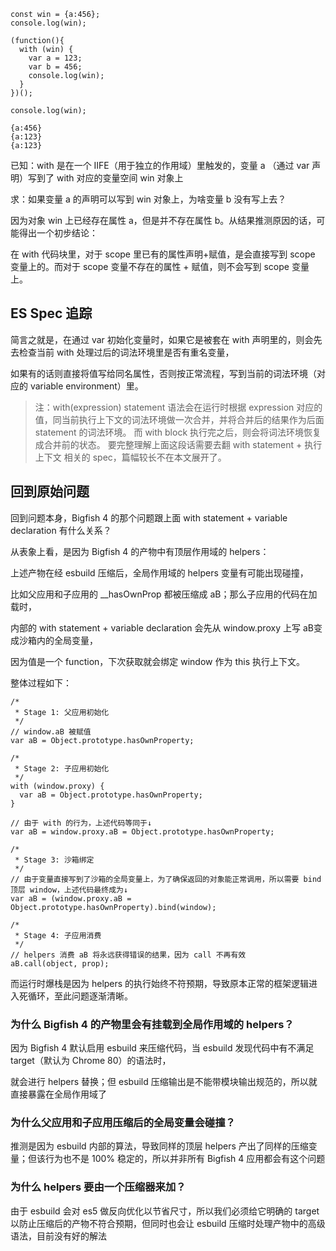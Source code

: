 ```
const win = {a:456};
console.log(win);

(function(){
  with (win) {
    var a = 123;
    var b = 456;
    console.log(win);
  }
})();

console.log(win);
```
```
{a:456}
{a:123}
{a:123}
```

已知：with 是在一个 IIFE（用于独立的作用域）里触发的，变量 a （通过 var 声明）写到了 with 对应的变量空间 win 对象上

求：如果变量 a 的声明可以写到 win 对象上，为啥变量 b 没有写上去？

因为对象 win 上已经存在属性 a，但是并不存在属性 b。从结果推测原因的话，可能得出一个初步结论：

在 with 代码块里，对于 scope 里已有的属性声明+赋值，是会直接写到 scope 变量上的。而对于 scope 变量不存在的属性 + 赋值，则不会写到 scope 变量上。

## ES Spec 追踪
简言之就是，在通过 var 初始化变量时，如果它是被套在 with 声明里的，则会先去检查当前 with 处理过后的词法环境里是否有重名变量，

如果有的话则直接将值写给同名属性，否则按正常流程，写到当前的词法环境（对应的 variable environment）里。

> 注：with(expression) statement 语法会在运行时根据 expression 对应的值，同当前执行上下文的词法环境做一次合并，并将合并后的结果作为后面 statement 的词法环境。
> 而 with block 执行完之后，则会将词法环境恢复成合并前的状态。
> 要完整理解上面这段话需要去翻 with statement + 执行上下文 相关的 spec，篇幅较长不在本文展开了。

## 回到原始问题
回到问题本身，Bigfish 4 的那个问题跟上面 with statement + variable declaration 有什么关系？ 

从表象上看，是因为 Bigfish 4 的产物中有顶层作用域的 helpers：

上述产物在经 esbuild 压缩后，全局作用域的 helpers 变量有可能出现碰撞，

比如父应用和子应用的 __hasOwnProp 都被压缩成 aB；那么子应用的代码在加载时，

内部的 with statement + variable declaration 会先从 window.proxy 上写 aB变成沙箱内的全局变量，

因为值是一个 function，下次获取就会绑定 window 作为 this 执行上下文。

整体过程如下：
```
/*
 * Stage 1: 父应用初始化
 */
// window.aB 被赋值
var aB = Object.prototype.hasOwnProperty;

/*
 * Stage 2: 子应用初始化
 */
with (window.proxy) {
  var aB = Object.prototype.hasOwnProperty;
}

// 由于 with 的行为，上述代码等同于↓
var aB = window.proxy.aB = Object.prototype.hasOwnProperty;

/*
 * Stage 3: 沙箱绑定
 */
// 由于变量直接写到了沙箱的全局变量上，为了确保返回的对象能正常调用，所以需要 bind 顶层 window，上述代码最终成为↓
var aB = (window.proxy.aB = Object.prototype.hasOwnProperty).bind(window);

/*
 * Stage 4: 子应用消费
 */
// helpers 消费 aB 将永远获得错误的结果，因为 call 不再有效
aB.call(object, prop);
```

而运行时爆栈是因为 helpers 的执行始终不符预期，导致原本正常的框架逻辑进入死循环，至此问题逐渐清晰。


### 为什么 Bigfish 4 的产物里会有挂载到全局作用域的 helpers？
因为 Bigfish 4 默认启用 esbuild 来压缩代码，当 esbuild 发现代码中有不满足 target（默认为 Chrome 80）的语法时，

就会进行 helpers 替换；但 esbuild 压缩输出是不能带模块输出规范的，所以就直接暴露在全局作用域了

### 为什么父应用和子应用压缩后的全局变量会碰撞？

推测是因为 esbuild 内部的算法，导致同样的顶层 helpers 产出了同样的压缩变量；但该行为也不是 100% 稳定的，所以并非所有 Bigfish 4 应用都会有这个问题

### 为什么 helpers 要由一个压缩器来加？
由于 esbuild 会对 es5 做反向优化以节省尺寸，所以我们必须给它明确的 target 以防止压缩后的产物不符合预期，但同时也会让 esbuild 压缩时处理产物中的高级语法，目前没有好的解法
